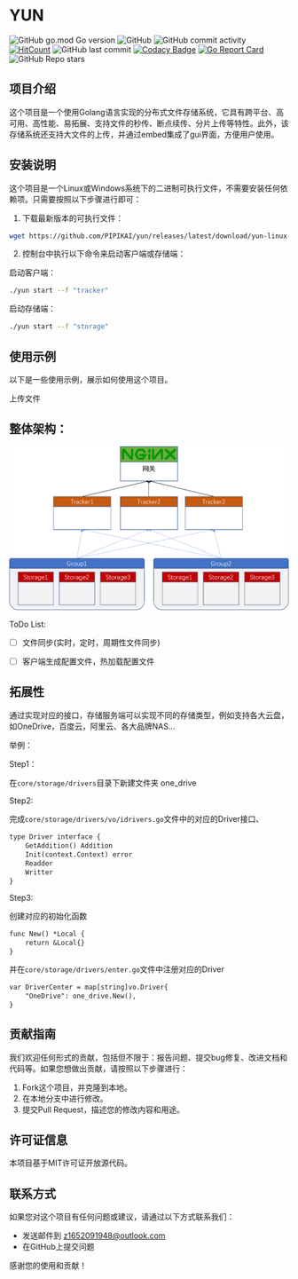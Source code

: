 # YUN

![GitHub go.mod Go version](https://img.shields.io/github/go-mod/go-version/pipikai/yun?style=flat-square)
![GitHub](https://img.shields.io/github/license/pipikai/yun?style=flat-square)
![GitHub commit activity](https://img.shields.io/github/commit-activity/m/pipikai/yun?style=flat-square)
[![HitCount](https://hits.dwyl.com/pipikai/yun.svg?style=flat-square)](http://hits.dwyl.com/pipikai/yun)
![GitHub last commit](https://img.shields.io/github/last-commit/pipikai/yun?style=flat-square)
[![Codacy Badge](https://app.codacy.com/project/badge/Grade/a8b52c71ed6c43b3866f8a59ef3b684d)](https://app.codacy.com/gh/PIPIKAI/yun/dashboard?utm_source=gh\&utm_medium=referral\&utm_content=\&utm_campaign=Badge_grade?style=flat-square)
[![Go Report Card](https://goreportcard.com/badge/github.com/pipikai/yun)](https://goreportcard.com/report/github.com/pipikai/yun)
![GitHub Repo stars](https://img.shields.io/github/stars/pipikai/yun?style=social)

## 项目介绍

这个项目是一个使用Golang语言实现的分布式文件存储系统，它具有跨平台、高可用、高性能、易拓展、支持文件的秒传、断点续传、分片上传等特性。此外，该存储系统还支持大文件的上传，并通过embed集成了gui界面，方便用户使用。

## 安装说明

这个项目是一个Linux或Windows系统下的二进制可执行文件，不需要安装任何依赖项。只需要按照以下步骤进行即可：

1.  下载最新版本的可执行文件：

```bash
wget https://github.com/PIPIKAI/yun/releases/latest/download/yun-linux-amd64
```

2.  控制台中执行以下命令来启动客户端或存储端：

启动客户端：

```bash
./yun start --f "tracker"
```

启动存储端：

```bash
./yun start --f "storage" 
```

## 使用示例

以下是一些使用示例，展示如何使用这个项目。

上传文件

<!-- ToDo -->

## 整体架构：

![架构图](./doc/%E6%9E%B6%E6%9E%84%E5%9B%BE.png)

ToDo List:

- [ ]  文件同步(实时，定时，周期性文件同步)


- [ ]  客户端生成配置文件，热加载配置文件

## 拓展性

通过实现对应的接口，存储服务端可以实现不同的存储类型，例如支持各大云盘，如OneDrive，百度云，阿里云、各大品牌NAS...

举例：

Step1：

在`core/storage/drivers`目录下新建文件夹 one_drive

Step2:

完成`core/storage/drivers/vo/idrivers.go`文件中的对应的Driver接口、
```golang
type Driver interface {
	GetAddition() Addition
	Init(context.Context) error
	Readder
	Writter
}
```
Step3:

创建对应的初始化函数

```golang
func New() *Local {
	return &Local{}
}
```
并在`core/storage/drivers/enter.go`文件中注册对应的Driver
```golang
var DriverCenter = map[string]vo.Driver{
	"OneDrive": one_drive.New(),
}
```
## 贡献指南

我们欢迎任何形式的贡献，包括但不限于：报告问题、提交bug修复、改进文档和代码等。如果您想做出贡献，请按照以下步骤进行：

1.  Fork这个项目，并克隆到本地。
2.  在本地分支中进行修改。
3.  提交Pull Request，描述您的修改内容和用途。

## 许可证信息

本项目基于MIT许可证开放源代码。

## 联系方式

如果您对这个项目有任何问题或建议，请通过以下方式联系我们：

*   发送邮件到 z1652091948@outlook.com
*   在GitHub上提交问题

感谢您的使用和贡献！
